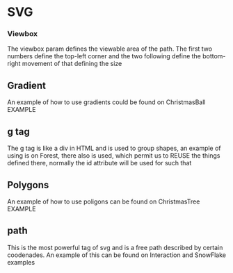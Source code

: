 # SVG

### Viewbox

The viewbox param defines the viewable area of the path. The first two numbers define the top-left corner and the two following define the bottom-right movement of that defining the size

## Gradient

An example of how to use gradients could be found on ChristmasBall EXAMPLE

## g tag

The g tag is like a div in HTML and is used to group shapes, an example of using is on Forest,
there also <defs> is used, which permit us to REUSE the things defined there, normally the id attribute will be used for such that

## Polygons

An example of how to use poligons can be found on ChristmasTree EXAMPLE

## path

This is the most powerful tag of svg and is a free path described by certain coodenades. An example of this can be found on Interaction and SnowFlake examples

